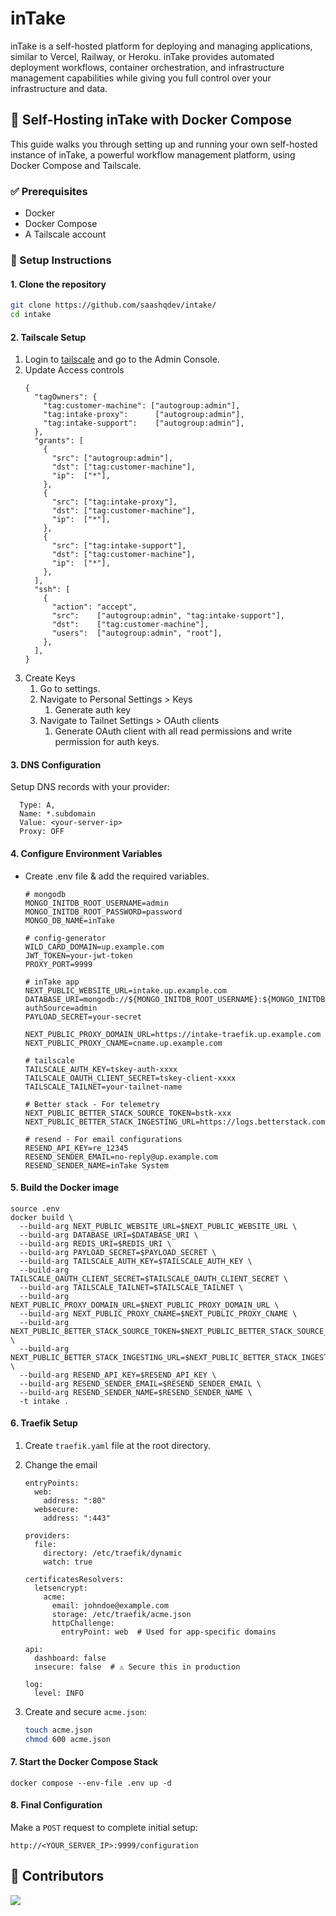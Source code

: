 # inTake

inTake is a self-hosted platform for deploying and managing applications,
similar to Vercel, Railway, or Heroku. inTake provides automated deployment
workflows, container orchestration, and infrastructure management capabilities
while giving you full control over your infrastructure and data.

## 🚀 Self-Hosting inTake with Docker Compose

This guide walks you through setting up and running your own self-hosted
instance of inTake, a powerful workflow management platform, using Docker
Compose and Tailscale.

### ✅ Prerequisites

- Docker
- Docker Compose
- A Tailscale account

### 🧭 Setup Instructions

#### 1. Clone the repository

```bash
git clone https://github.com/saashqdev/intake/
cd intake
```

#### 2. Tailscale Setup

1. Login to [tailscale](https://tailscale.com) and go to the Admin Console.
2. Update Access controls
   ```
   {
     "tagOwners": {
       "tag:customer-machine": ["autogroup:admin"],
       "tag:intake-proxy":      ["autogroup:admin"],
       "tag:intake-support":    ["autogroup:admin"],
     },
     "grants": [
       {
         "src": ["autogroup:admin"],
         "dst": ["tag:customer-machine"],
         "ip":  ["*"],
       },
       {
         "src": ["tag:intake-proxy"],
         "dst": ["tag:customer-machine"],
         "ip":  ["*"],
       },
       {
         "src": ["tag:intake-support"],
         "dst": ["tag:customer-machine"],
         "ip":  ["*"],
       },
     ],
     "ssh": [
       {
         "action": "accept",
         "src":    ["autogroup:admin", "tag:intake-support"],
         "dst":    ["tag:customer-machine"],
         "users":  ["autogroup:admin", "root"],
       },
     ],
   }
   ```
3. Create Keys
   1. Go to settings.
   2. Navigate to Personal Settings > Keys
      1. Generate auth key
   3. Navigate to Tailnet Settings > OAuth clients
      1. Generate OAuth client with all read permissions and write permission
         for auth keys.

#### 3. DNS Configuration

Setup DNS records with your provider:

```
  Type: A,
  Name: *.subdomain
  Value: <your-server-ip>
  Proxy: OFF
```

#### 4. Configure Environment Variables

- Create .env file & add the required variables.

  ```
  # mongodb
  MONGO_INITDB_ROOT_USERNAME=admin
  MONGO_INITDB_ROOT_PASSWORD=password
  MONGO_DB_NAME=inTake

  # config-generator
  WILD_CARD_DOMAIN=up.example.com
  JWT_TOKEN=your-jwt-token
  PROXY_PORT=9999

  # inTake app
  NEXT_PUBLIC_WEBSITE_URL=intake.up.example.com
  DATABASE_URI=mongodb://${MONGO_INITDB_ROOT_USERNAME}:${MONGO_INITDB_ROOT_PASSWORD}@mongodb:27017/${MONGO_DB_NAME}?authSource=admin
  PAYLOAD_SECRET=your-secret

  NEXT_PUBLIC_PROXY_DOMAIN_URL=https://intake-traefik.up.example.com
  NEXT_PUBLIC_PROXY_CNAME=cname.up.example.com

  # tailscale
  TAILSCALE_AUTH_KEY=tskey-auth-xxxx
  TAILSCALE_OAUTH_CLIENT_SECRET=tskey-client-xxxx
  TAILSCALE_TAILNET=your-tailnet-name

  # Better stack - For telemetry
  NEXT_PUBLIC_BETTER_STACK_SOURCE_TOKEN=bstk-xxx
  NEXT_PUBLIC_BETTER_STACK_INGESTING_URL=https://logs.betterstack.com

  # resend - For email configurations
  RESEND_API_KEY=re_12345
  RESEND_SENDER_EMAIL=no-reply@up.example.com
  RESEND_SENDER_NAME=inTake System
  ```

#### 5. Build the Docker image

```
source .env
docker build \
  --build-arg NEXT_PUBLIC_WEBSITE_URL=$NEXT_PUBLIC_WEBSITE_URL \
  --build-arg DATABASE_URI=$DATABASE_URI \
  --build-arg REDIS_URI=$REDIS_URI \
  --build-arg PAYLOAD_SECRET=$PAYLOAD_SECRET \
  --build-arg TAILSCALE_AUTH_KEY=$TAILSCALE_AUTH_KEY \
  --build-arg TAILSCALE_OAUTH_CLIENT_SECRET=$TAILSCALE_OAUTH_CLIENT_SECRET \
  --build-arg TAILSCALE_TAILNET=$TAILSCALE_TAILNET \
  --build-arg NEXT_PUBLIC_PROXY_DOMAIN_URL=$NEXT_PUBLIC_PROXY_DOMAIN_URL \
  --build-arg NEXT_PUBLIC_PROXY_CNAME=$NEXT_PUBLIC_PROXY_CNAME \
  --build-arg NEXT_PUBLIC_BETTER_STACK_SOURCE_TOKEN=$NEXT_PUBLIC_BETTER_STACK_SOURCE_TOKEN \
  --build-arg NEXT_PUBLIC_BETTER_STACK_INGESTING_URL=$NEXT_PUBLIC_BETTER_STACK_INGESTING_URL \
  --build-arg RESEND_API_KEY=$RESEND_API_KEY \
  --build-arg RESEND_SENDER_EMAIL=$RESEND_SENDER_EMAIL \
  --build-arg RESEND_SENDER_NAME=$RESEND_SENDER_NAME \
  -t intake .
```

#### 6. Traefik Setup

1. Create `traefik.yaml` file at the root directory.
2. Change the email

   ```
   entryPoints:
     web:
       address: ":80"
     websecure:
       address: ":443"

   providers:
     file:
       directory: /etc/traefik/dynamic
       watch: true

   certificatesResolvers:
     letsencrypt:
       acme:
         email: johndoe@example.com
         storage: /etc/traefik/acme.json
         httpChallenge:
           entryPoint: web  # Used for app-specific domains

   api:
     dashboard: false
     insecure: false  # ⚠️ Secure this in production

   log:
     level: INFO
   ```

3. Create and secure `acme.json`:
   ```bash
   touch acme.json
   chmod 600 acme.json
   ```

#### 7. Start the Docker Compose Stack

```
docker compose --env-file .env up -d
```

#### 8. Final Configuration

Make a `POST` request to complete initial setup:

```
http://<YOUR_SERVER_IP>:9999/configuration
```

## 🤝 Contributors

<a href="https://github.com/akhil-naidu/dflow/graphs/contributors">
  <img src="https://contrib.rocks/image?repo=akhil-naidu/dflow" />
</a>
